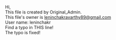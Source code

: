 Hi,  
This file is created by Original_Admin.  
This file's owner is leninchakravarthy89@gmail.com  
User name: leninchakr  
Find a typo in THIS line!  
The typo is fixed!  
